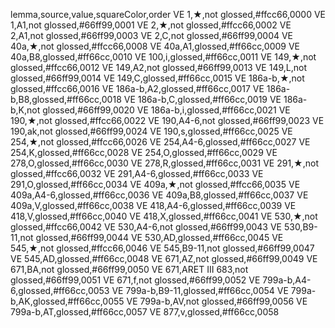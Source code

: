 lemma,source,value,squareColor,order
VE 1,★,not glossed,#ffcc66,0000
VE 1,A1,not glossed,#66ff99,0001
VE 2,★,not glossed,#ffcc66,0002
VE 2,A1,not glossed,#66ff99,0003
VE 2,C,not glossed,#66ff99,0004
VE 40a,★,not glossed,#ffcc66,0008
VE 40a,A1,glossed,#ff66cc,0009
VE 40a,B8,glossed,#ff66cc,0010
VE 100,i,glossed,#ff66cc,0011
VE 149,★,not glossed,#ffcc66,0012
VE 149,A2,not glossed,#66ff99,0013
VE 149,L,not glossed,#66ff99,0014
VE 149,C,glossed,#ff66cc,0015
VE 186a-b,★,not glossed,#ffcc66,0016
VE 186a-b,A2,glossed,#ff66cc,0017
VE 186a-b,B8,glossed,#ff66cc,0018
VE 186a-b,C,glossed,#ff66cc,0019
VE 186a-b,K,not glossed,#66ff99,0020
VE 186a-b,i,glossed,#ff66cc,0021
VE 190,★,not glossed,#ffcc66,0022
VE 190,A4-6,not glossed,#66ff99,0023
VE 190,ak,not glossed,#66ff99,0024
VE 190,s,glossed,#ff66cc,0025
VE 254,★,not glossed,#ffcc66,0026
VE 254,A4-6,glossed,#ff66cc,0027
VE 254,K,glossed,#ff66cc,0028
VE 254,O,glossed,#ff66cc,0029
VE 278,O,glossed,#ff66cc,0030
VE 278,R,glossed,#ff66cc,0031
VE 291,★,not glossed,#ffcc66,0032
VE 291,A4-6,glossed,#ff66cc,0033
VE 291,O,glossed,#ff66cc,0034
VE 409a,★,not glossed,#ffcc66,0035
VE 409a,A4-6,glossed,#ff66cc,0036
VE 409a,B8,glossed,#ff66cc,0037
VE 409a,V,glossed,#ff66cc,0038
VE 418,A4-6,glossed,#ff66cc,0039
VE 418,V,glossed,#ff66cc,0040
VE 418,X,glossed,#ff66cc,0041
VE 530,★,not glossed,#ffcc66,0042
VE 530,A4-6,not glossed,#66ff99,0043
VE 530,B9-11,not glossed,#66ff99,0044
VE 530,AD,glossed,#ff66cc,0045
VE 545,★,not glossed,#ffcc66,0046
VE 545,B9-11,not glossed,#66ff99,0047
VE 545,AD,glossed,#ff66cc,0048
VE 671,AZ,not glossed,#66ff99,0049
VE 671,BA,not glossed,#66ff99,0050
VE 671,ARET III 683,not glossed,#66ff99,0051
VE 671,f,not glossed,#66ff99,0052
VE 799a-b,A4-6,glossed,#ff66cc,0053
VE 799a-b,B9-11,glossed,#ff66cc,0054
VE 799a-b,AK,glossed,#ff66cc,0055
VE 799a-b,AV,not glossed,#66ff99,0056
VE 799a-b,AT,glossed,#ff66cc,0057
VE 877,v,glossed,#ff66cc,0058